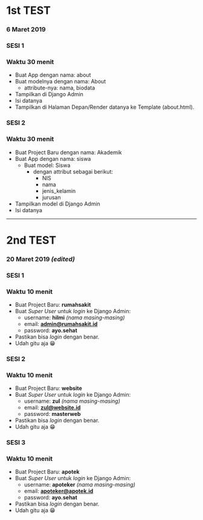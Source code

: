 # 1st TEST 
### 6 Maret 2019
### SESI 1
### Waktu 30 menit
* Buat App dengan nama: about
* Buat modelnya dengan nama: About
  * attribute-nya: nama, biodata
* Tampilkan di Django Admin
* Isi datanya
* Tampilkan di Halaman Depan/Render datanya ke Template (about.html).

### SESI 2
### Waktu 30 menit
* Buat Project Baru dengan nama: Akademik
* Buat App dengan nama: siswa
  * Buat model: Siswa
    * dengan attribut sebagai berikut: 
      * NIS
      * nama
      * jenis_kelamin
      * jurusan
* Tampilkan model di Django Admin
* Isi datanya

---

# 2nd TEST
### 20 Maret 2019 *(edited)*
### SESI 1
### Waktu 10 menit
* Buat Project Baru: **rumahsakit**
* Buat *Super User* untuk *login* ke Django Admin:
  * username: **hilmi** *(nama masing-masing)*
  * email: **admin@rumahsakit.id** 
  * password: **ayo.sehat**
* Pastikan bisa *login* dengan benar.
* Udah gitu aja 😁

### SESI 2
### Waktu 10 menit
* Buat Project Baru: **website**
* Buat *Super User* untuk *login* ke Django Admin:
  * username: **zul** *(nama masing-masing)*
  * email: **zul@website.id** 
  * password: **masterweb**
* Pastikan bisa *login* dengan benar.
* Udah gitu aja 😁

### SESI 3
### Waktu 10 menit
* Buat Project Baru: **apotek**
* Buat *Super User* untuk *login* ke Django Admin:
  * username: **apoteker** *(nama masing-masing)*
  * email: **apoteker@apotek.id** 
  * password: **ayo.sehat**
* Pastikan bisa *login* dengan benar.
* Udah gitu aja 😁

